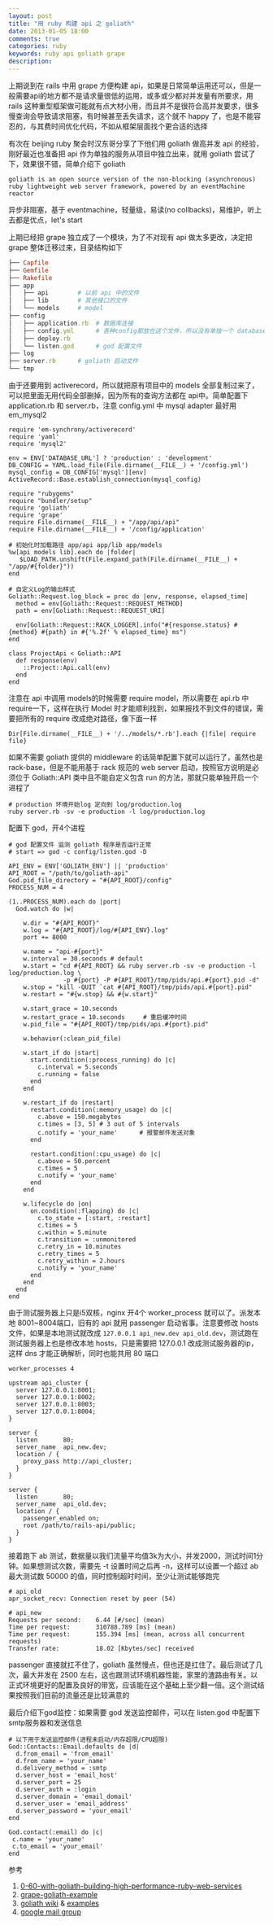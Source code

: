 ```yaml
---
layout: post
title: "用 ruby 构建 api 之 goliath"
date: 2013-01-05 18:00
comments: true
categories: ruby
keywords: ruby api goliath grape
description: 
---
```

上期说到在 rails 中用 grape 方便构建 api，如果是日常简单运用还可以，但是一般需要api的地方都不是请求量很低的运用，或多或少都对并发量有所要求，用 rails 这种重型框架做可能就有点大材小用，而且并不是很符合高并发要求，很多慢查询会导致请求阻塞，有时候甚至丢失请求，这个就不 happy 了，也是不能容忍的，与其费时间优化代码，不如从框架层面找个更合适的选择

<!--more-->

有次在 beijing ruby 聚会时汉东哥分享了下他们用 goliath 做高并发 api 的经验，刚好最近也准备把 api 作为单独的服务从项目中独立出来，就用 goliath 尝试了下，效果很不错，简单介绍下 goliath

`goliath is an open source version of the non-blocking (asynchronous) ruby lightweight web server framework, powered by an eventMachine reactor`

异步非阻塞，基于 eventmachine，轻量级，易读(no collbacks)，易维护，听上去都是优点，let's start

上期已经把 grape 独立成了一个模块，为了不对现有 api 做太多更改，决定把 grape 整体迁移过来，目录结构如下

```ruby
├── Capfile
├── Gemfile
├── Rakefile
├── app
│   ├── api        # 以前 api 中的文件
│   ├── lib        # 其他接口的文件
│   └── models     # model
├── config
│   ├── application.rb  # 数据库连接
│   ├── config.yml      # 各种config都放在这个文件，所以没有单独一个 database.yml
│   ├── deploy.rb
│   └── listen.god      # god 配置文件
├── log
├── server.rb      # goliath 启动文件
└── tmp
```

由于还要用到 activerecord，所以就把原有项目中的 models 全部复制过来了，可以把里面无用代码全部删掉，因为所有的查询方法都在 api中。简单配置下 application.rb 和 server.rb，注意 config.yml 中 mysql adapter 最好用 em_mysql2

```
require 'em-synchrony/activerecord'
require 'yaml'
require 'mysql2'

env = ENV['DATABASE_URL'] ? 'production' : 'development'
DB_CONFIG = YAML.load_file(File.dirname(__FILE__) + '/config.yml')
mysql_config = DB_CONFIG['mysql'][env]
ActiveRecord::Base.establish_connection(mysql_config)
```

```
require "rubygems"
require "bundler/setup"
require 'goliath'
require 'grape'
require File.dirname(__FILE__) + "/app/api/api"
require File.dirname(__FILE__) + '/config/application'

# 初始化时加载路径 app/api app/lib app/models
%w[api models lib].each do |folder|
   $LOAD_PATH.unshift(File.expand_path(File.dirname(__FILE__) + "/app/#{folder}"))
end

# 自定义Log的输出样式
Goliath::Request.log_block = proc do |env, response, elapsed_time|
  method = env[Goliath::Request::REQUEST_METHOD]
  path = env[Goliath::Request::REQUEST_URI]

  env[Goliath::Request::RACK_LOGGER].info("#{response.status} #{method} #{path} in #{'%.2f' % elapsed_time} ms")
end

class ProjectApi < Goliath::API
  def response(env)
    ::Project::Api.call(env)
  end
end
```

注意在 api 中调用 models的时候需要 require model，所以需要在 api.rb 中require一下，这样在执行 Model 时才能顺利找到，如果报找不到文件的错误，需要把所有的 require 改成绝对路径，像下面一样

```
Dir[File.dirname(__FILE__) + '/../models/*.rb'].each {|file| require file}
```

如果不需要 goliath 提供的 middleware 的话简单配置下就可以运行了，虽然也是 rack-base，但是不能用基于 rack 规范的 web server 启动，按照官方说明是必须位于 Goliath::API 类中且不能自定义包含 run 的方法，那就只能单独开启一个进程了

```
# production 环境开始log 定向到 log/production.log
ruby server.rb -sv -e production -l log/production.log
```

配置下 god，开4个进程

```
# god 配置文件 监测 goliath 程序是否运行正常
# start => god -c config/listen.god -D

API_ENV = ENV['GOLIATH_ENV'] || 'production'
API_ROOT = "/path/to/goliath-api"
God.pid_file_directory = "#{API_ROOT}/config"
PROCESS_NUM = 4

(1..PROCESS_NUM).each do |port|
  God.watch do |w|

    w.dir = "#{API_ROOT}"
    w.log = "#{API_ROOT}/log/#{API_ENV}.log"
    port += 8000

    w.name = "api-#{port}"
    w.interval = 30.seconds # default
    w.start = "cd #{API_ROOT} && ruby server.rb -sv -e production -l log/production.log \
               -p #{port} -P #{API_ROOT}/tmp/pids/api.#{port}.pid -d"
    w.stop = "kill -QUIT `cat #{API_ROOT}/tmp/pids/api.#{port}.pid"
    w.restart = "#{w.stop} && #{w.start}"

    w.start_grace = 10.seconds
    w.restart_grace = 10.seconds     # 重启缓冲时间
    w.pid_file = "#{API_ROOT}/tmp/pids/api.#{port}.pid"

    w.behavior(:clean_pid_file)

    w.start_if do |start|
      start.condition(:process_running) do |c|
        c.interval = 5.seconds
        c.running = false
      end
    end

    w.restart_if do |restart|
      restart.condition(:memory_usage) do |c|
        c.above = 150.megabytes
        c.times = [3, 5] # 3 out of 5 intervals
        c.notify = 'your_name'      # 报警邮件发送对象
      end

      restart.condition(:cpu_usage) do |c|
        c.above = 50.percent
        c.times = 5
        c.notify = 'your_name'
      end
    end

    w.lifecycle do |on|
      on.condition(:flapping) do |c|
        c.to_state = [:start, :restart]
        c.times = 5
        c.within = 5.minute
        c.transition = :unmonitored
        c.retry_in = 10.minutes
        c.retry_times = 5
        c.retry_within = 2.hours
        c.notify = 'your_name'
      end
    end
  end
end
```

由于测试服务器上只是i5双核，nginx 开4个 worker_process 就可以了。派发本地 8001~8004端口，旧有的 api 就用 passenger 启动省事。注意要修改 hosts 文件，如果是本地测试就改成 `127.0.0.1 api_new.dev api_old.dev`，测试跑在测试服务器上也是修改本地 hosts，只是需要把 127.0.0.1 改成测试服务器的ip，这样 dns 才能正确解析，同时也能共用 80 端口

```
worker_processes 4

upstream api_cluster {
  server 127.0.0.1:8001;
  server 127.0.0.1:8002;
  server 127.0.0.1:8003;
  server 127.0.0.1:8004;
}

server {
  listen       80;
  server_name  api_new.dev;
  location / {
    proxy_pass http://api_cluster;
  }
}

server {
  listen       80;
  server_name  api_old.dev;
  location / {
    passenger_enabled on;
    root /path/to/rails-api/public;
  }
}
```

接着跑下 ab 测试，数据量以我们流量平均值3k为大小，并发2000，测试时间1分钟。如果想测试次数，需要先 -t 设置时间之后再 -n，这样可以设置一个超过 ab 最大测试数 50000 的值，同时控制超时时间，至少让测试能够跑完

```
# api_old
apr_socket_recv: Connection reset by peer (54)

# api_new
Requests per second:    6.44 [#/sec] (mean)
Time per request:       310788.789 [ms] (mean)
Time per request:       155.394 [ms] (mean, across all concurrent requests)
Transfer rate:          18.02 [Kbytes/sec] received

```

passenger 直接就扛不住了，goliath 虽然慢点，但也还是扛住了。最后测试了几次，最大并发在 2500 左右，这也跟测试环境机器性能，家里的渣路由有关。以正式环境更好的配置及良好的带宽，应该能在这个基础上至少翻一倍。这个测试结果按照我们目前的流量还是比较满意的

最后介绍下god监控：如果需要 god 发送监控邮件，可以在 listen.god 中配置下smtp服务器和发送信息

```
# 以下用于发送监控邮件(进程未启动/内存超限/CPU超限)
God::Contacts::Email.defaults do |d|
  d.from_email = 'from_email'
  d.from_name = 'your_name'
  d.delivery_method = :smtp
  d.server_host = 'email_host'
  d.server_port = 25
  d.server_auth = :login
  d.server_domain = 'email_domail'
  d.server_user = 'email_address'
  d.server_password = 'your_email'
end

God.contact(:email) do |c|
 c.name = 'your_name'
 c.to_email = 'your_email'
end
```

参考

1. [0-60-with-goliath-building-high-performance-ruby-web-services](http://confreaks.com/videos/653-gogaruco2011-0-60-with-goliath-building-high-performance-ruby-web-services)
2. [grape-goliath-example](https://github.com/djones/grape-goliath-example)
3. [goliath wiki](https://github.com/postrank-labs/goliath/wiki) & [examples](https://github.com/postrank-labs/goliath/tree/master/examples)
4. [google mail group](https://groups.google.com/forum/?fromgroups#!forum/goliath-io)
